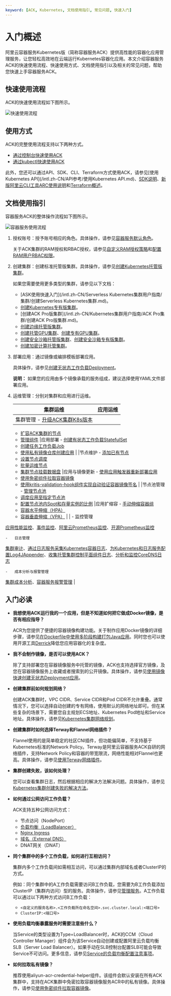 ```yaml
---
keyword: [ACK, Kubernetes, 文档使用指引, 常见问题, 快速入门]
---
```


# 入门概述

阿里云容器服务Kubernetes版（简称容器服务ACK）提供高性能的容器化应用管理服务，让您轻松高效地在云端运行Kubernetes容器化应用。本文介绍容器服务ACK的快速使用流程、快速使用方式、文档使用指引以及相关的常见问题，帮助您快速上手容器服务ACK。

## 快速使用流程

ACK的快速使用流程如下图所示。

![快速使用流程](https://help-static-aliyun-doc.aliyuncs.com/assets/img/zh-CN/7463890361/p324131.png)

## 使用方式

ACK的完整使用流程支持以下两种方式。

-   [通过控制台快速使用ACK]()
-   [通过kubectl快速使用ACK]()

此外，您还可以通过API、SDK、CLI、Terraform方式使用ACK，请参见[使用Kubernetes API](/intl.zh-CN/API参考/使用Kubernetes API.md)、[SDK说明](/intl.zh-CN/SDK参考/SDK说明.md)、[新版阿里云CLI工具ARC使用说明](/intl.zh-CN/CLI参考（新版）/新版阿里云CLI工具ARC使用说明.md)和[Terraform概述](/intl.zh-CN/Terraform/Terraform概述.md)。

## 文档使用指引

容器服务ACK的整体操作流程如下图所示。

![容器服务使用流程](https://help-static-aliyun-doc.aliyuncs.com/assets/img/zh-CN/6266459951/p7176.png)

1.  授权账号：授予账号相应的角色。具体操作，请参见[容器服务默认角色](/intl.zh-CN/Kubernetes集群用户指南/授权/容器服务默认角色.md)。

    关于ACK集群的RAM授权和RBAC授权，请参见[自定义RAM授权策略](/intl.zh-CN/Kubernetes集群用户指南/授权/自定义RAM授权策略.md)和[配置RAM用户RBAC权限](/intl.zh-CN/Kubernetes集群用户指南/授权/配置RAM用户RBAC权限.md)。

2.  创建集群：创建标准托管版集群。具体操作，请参见[创建Kubernetes托管版集群](/intl.zh-CN/Kubernetes集群用户指南/集群/创建集群/创建Kubernetes托管版集群.md)。

    如果您需要使用更多类型的集群，请参见以下文档：

    -   [ASK使用快速入门](/intl.zh-CN/Serverless Kubernetes集群用户指南/集群/创建Serverless Kubernetes集群.md)。
    -   [创建Kubernetes专有版集群](/intl.zh-CN/Kubernetes集群用户指南/集群/创建集群/创建Kubernetes专有版集群.md)。
    -   [创建ACK Pro版集群](/intl.zh-CN/Kubernetes集群用户指南/ACK Pro集群/创建ACK Pro版集群.md)。
    -   [创建边缘托管版集群](/intl.zh-CN/边缘容器服务ACK@Edge用户指南/边缘托管集群管理/创建边缘托管版集群.md)。
    -   [创建托管GPU集群](/intl.zh-CN/Kubernetes集群用户指南/GPU/NPU/创建异构计算集群/创建托管GPU集群.md)、[创建专有GPU集群](/intl.zh-CN/Kubernetes集群用户指南/GPU/NPU/创建异构计算集群/创建专有GPU集群.md)。
    -   [创建安全沙箱托管版集群](/intl.zh-CN/Kubernetes集群用户指南/安全沙箱/创建安全沙箱集群/创建安全沙箱托管版集群.md)、[创建安全沙箱专有版集群](/intl.zh-CN/Kubernetes集群用户指南/安全沙箱/创建安全沙箱集群/创建安全沙箱专有版集群.md)。
    -   [创建加密计算托管集群](/intl.zh-CN/Kubernetes集群用户指南/ACK-TEE机密计算/创建加密计算托管集群.md)。
3.  部署应用：通过镜像或编排模板部署应用。

    具体操作，请参见[创建无状态工作负载Deployment](/intl.zh-CN/Kubernetes集群用户指南/应用/工作负载/创建无状态工作负载Deployment.md)。

    **说明：** 如果您的应用由多个镜像承载的服务组成，建议选择使用YAML文件部署应用。

4.  运维管理：分别对集群和应用进行运维。

    |集群运维|应用运维|
    |----|----|
    |集群管理    -   [升级ACK集群K8s版本](/intl.zh-CN/Kubernetes集群用户指南/集群/管理集群/升级集群.md)
    -   [扩容ACK集群的节点](/intl.zh-CN/Kubernetes集群用户指南/集群/管理集群/扩容集群.md)
    -   [管理组件](/intl.zh-CN/Kubernetes集群用户指南/组件/管理组件.md)
|应用部署    -   [创建有状态工作负载StatefulSet](/intl.zh-CN/Kubernetes集群用户指南/应用/工作负载/创建有状态工作负载StatefulSet.md)
    -   [创建任务工作负载Job](/intl.zh-CN/Kubernetes集群用户指南/应用/工作负载/创建任务工作负载Job.md)
    -   [使用私有镜像仓库创建应用](/intl.zh-CN/快速入门/高阶入门/使用私有镜像仓库创建应用.md) |
    |节点维护    -   [添加已有节点](/intl.zh-CN/Kubernetes集群用户指南/节点与节点池/节点/添加已有节点.md)
    -   [设置节点调度](/intl.zh-CN/Kubernetes集群用户指南/节点与节点池/节点/设置节点调度.md)
    -   [批量运维节点](/intl.zh-CN/Kubernetes集群用户指南/节点与节点池/节点/批量运维节点.md)
    -   [集群节点挂载数据盘](/intl.zh-CN/Kubernetes集群用户指南/节点与节点池/节点/集群节点挂载数据盘.md)
|应用与镜像更新    -   [使用应用触发器重新部署应用](/intl.zh-CN/Kubernetes集群用户指南/应用/应用调度部署/使用应用触发器重新部署应用.md)
    -   [使用免密组件拉取容器镜像](/intl.zh-CN/Kubernetes集群用户指南/应用/镜像/使用免密组件拉取容器镜像.md)
    -   [使用kritis-validation-hook组件实现自动验证容器镜像签名](/intl.zh-CN/Kubernetes集群用户指南/应用/镜像/使用kritis-validation-hook组件实现自动验证容器镜像签名.md) |
    |节点池管理    -   [管理节点池](/intl.zh-CN/Kubernetes集群用户指南/节点与节点池/节点池/管理节点池.md)
    -   [调度应用至指定节点池](/intl.zh-CN/Kubernetes集群用户指南/节点与节点池/节点池/调度应用至指定节点池.md)
    -   [配置节点池内Spot和存量实例的比例](/intl.zh-CN/Kubernetes集群用户指南/节点与节点池/节点池/配置节点池内Spot和存量实例的比例.md)
|应用扩缩容    -   [手动伸缩容器组](/intl.zh-CN/Kubernetes集群用户指南/应用/工作负载/管理容器组（Pod）.md)
    -   [容器水平伸缩（HPA）](/intl.zh-CN/Kubernetes集群用户指南/弹性伸缩/容器水平伸缩（HPA）.md)
    -   [容器垂直伸缩（VPA）](/intl.zh-CN/Kubernetes集群用户指南/弹性伸缩/容器垂直伸缩（VPA）.md) |
    |    -   监控管理

[应用性能监控](/intl.zh-CN/Kubernetes集群用户指南/可观测性/监控管理/应用性能监控.md)、[事件监控](/intl.zh-CN/Kubernetes集群用户指南/可观测性/监控管理/事件监控.md)、[阿里云Prometheus监控](/intl.zh-CN/Kubernetes集群用户指南/可观测性/监控管理/阿里云Prometheus监控.md)、[开源Prometheus监控](/intl.zh-CN/Kubernetes集群用户指南/可观测性/监控管理/开源Prometheus监控.md)

    -   日志管理

[集群审计](/intl.zh-CN/Kubernetes集群用户指南/安全/基础设施安全/使用集群审计功能.md)、[通过日志服务采集Kubernetes容器日志](/intl.zh-CN/Kubernetes集群用户指南/可观测性/日志管理/通过日志服务采集Kubernetes容器日志.md)、[为Kubernetes和日志服务配置Log4JAppender](/intl.zh-CN/Kubernetes集群用户指南/可观测性/日志管理/为Kubernetes和日志服务配置Log4JAppender.md)、[收集托管集群控制平面组件日志](/intl.zh-CN/Kubernetes集群用户指南/可观测性/日志管理/收集托管集群控制平面组件日志.md)、[分析和监控CoreDNS日志](/intl.zh-CN/Kubernetes集群用户指南/可观测性/日志管理/分析和监控CoreDNS日志.md)

    -   成本分析与报警管理

[集群成本分析](/intl.zh-CN/Kubernetes集群用户指南/成本分析/集群成本分析.md)、[容器服务报警管理](/intl.zh-CN/Kubernetes集群用户指南/可观测性/容器服务报警管理.md) |


## 入门必读

-   **我想使用ACK运行我的一个应用，但是不知道如何把它做成Docker镜像，是否有相应指导？**

    ACR为您提供了便捷的容器镜像构建功能。关于制作应用Docker镜像的详细步骤，请参见[在Dockerfile中使用多阶段构建打包Java应用]()。同时您也可以使用开源工具[Derrick](https://github.com/alibaba/derrick)降低您应用容器化的复杂度。

-   **我不会制作镜像，是否可以使用ACK？**

    除了支持部署您在容器镜像服务中托管的镜像，ACK也支持选择官方镜像，及您在容器镜像服务上收藏或者搜索到的公开镜像。具体操作，请参见[使用镜像快速创建无状态Deployment应用](/intl.zh-CN/快速入门/基础入门/使用镜像快速创建无状态Deployment应用.md)。

-   **创建集群前如何规划网络？**

    创建ACK集群时，VPC CIDR、Service CIDR和Pod CIDR不允许重叠。通常情况下，您可以选择自动创建的专有网络，使用默认的网络地址即可。但在某些复杂的场景下，需要您自主规划ECS地址、Kubernetes Pod地址和Service地址。具体操作，请参见[Kubernetes集群网络规划](/intl.zh-CN/Kubernetes集群用户指南/网络/Kubernetes集群网络规划.md)。

-   **创建集群时如何选择Terway和Flannel网络插件？**

    Flannel使用的是简单稳定的社区CNI插件，但功能偏简单，不支持基于Kubernetes标准的Network Policy。Terway是阿里云容器服务ACK自研的网络插件，支持Network Policy和容器的带宽限流，网络性能相对Flannel也更高。具体操作，请参见[使用Terway网络插件](/intl.zh-CN/Kubernetes集群用户指南/网络/容器网络CNI/使用Terway网络插件.md)。

-   **集群创建失败，该如何处理？**

    您可以查看集群日志，然后根据相应的解决方法解决问题。具体操作，请参见[Kubernetes集群创建失败的解决方法](https://www.alibabacloud.com/help/doc-detail/148453.htm)。

-   **如何通过公网访问工作负载？**

    ACK支持五种公网访问方式：

    -   节点访问（NodePort）
    -   [负载均衡（LoadBalancer）](/intl.zh-CN/Kubernetes集群用户指南/网络/Service管理/通过使用已有SLB的服务公开应用.md)
    -   [Nginx Ingress](/intl.zh-CN/Kubernetes集群用户指南/网络/Ingress管理/创建Ingress路由.md)
    -   [域名（External DNS）](https://developer.aliyun.com/article/633412)
    -   DNAT网关（DNAT）
-   **同个集群中的多个工作负载，如何进行互相访问？**

    集群内多个工作负载间如需相互访问，可以通过集群内部域名或者ClusterIP的方式。

    例如：同个集群中的A工作负载需要访问B工作负载，您需要为B工作负载添加ClusterIP（集群内访问）型的服务。具体操作，请参见[管理服务](/intl.zh-CN/Kubernetes集群用户指南/网络/Service管理/管理服务.md)。A工作负载可以通过以下两种方式访问B工作负载：

    -   `<自定义的服务名称>.<工作负载所在命名空间>.svc.cluster.local:<端口号>`
    -   `ClusterIP:<端口号>`
-   **使用负载均衡暴露服务时需要注意些什么？**

    当Service的类型设置为Type=LoadBalancer时，ACK的CCM（Cloud Controller Manager）组件会为该Service自动创建或配置阿里云负载均衡SLB（Server Load Balancer）。如果手动在SLB控制台配置SLB可能会导致Service不可访问。更多信息，请参见[Service的负载均衡配置注意事项](/intl.zh-CN/Kubernetes集群用户指南/网络/Service管理/Service的负载均衡配置注意事项.md)。

-   **如何拉取私有镜像？**

    推荐使用aliyun-acr-credential-helper组件。该组件会默认安装在所有ACK集群中，支持在ACK集群中免密拉取容器镜像服务ACR中的私有镜像。具体操作，请参见[使用免密组件拉取容器镜像](/intl.zh-CN/Kubernetes集群用户指南/应用/镜像/使用免密组件拉取容器镜像.md)。


